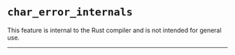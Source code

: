 # `char_error_internals`

This feature is internal to the Rust compiler and is not intended for general use.

------------------------
